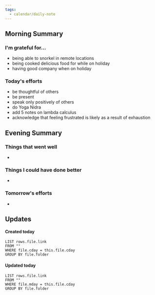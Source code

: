 ```yaml
---
tags:
  - calendar/daily-note
---
```


## Morning Summary

### I'm grateful for...

- being able to snorkel in remote locations
- being cooked delicious food for while on holiday
- having good company when on holiday 

### Today's efforts

- be thoughtful of others
- be present
- speak only positively of others
- do Yoga Nidra
- add 5 notes on lambda calculus
- acknowledge that feeling frustrated is likely as a result of exhaustion

## Evening Summary

### Things that went well

-

### Things I could have done better

-

### Tomorrow's efforts

-

## Updates

#### Created today

```dataview
LIST rows.file.link
FROM ""
WHERE file.cday = this.file.cday
GROUP BY file.folder
```

#### Updated today

```dataview
LIST rows.file.link
FROM ""
WHERE file.mday = this.file.cday
GROUP BY file.folder
```
